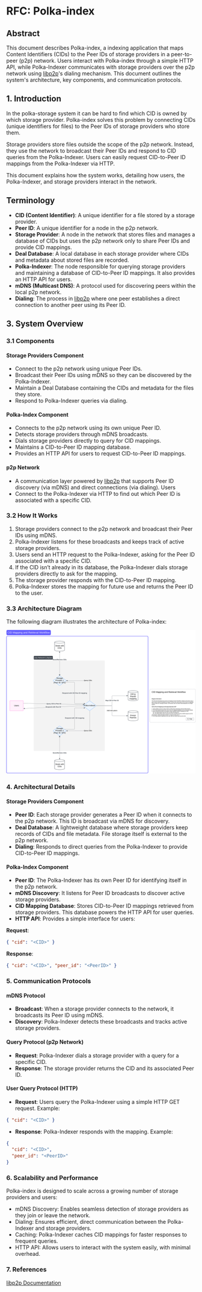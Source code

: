 # RFC: Polka-index

## Abstract

This document describes Polka-index, a indexing application that maps Content Identifiers (CIDs) to the Peer IDs of storage providers in a peer-to-peer (p2p) network. Users interact with Polka-index through a simple HTTP API, while Polka-Indexer communicates with storage providers over the p2p network using [libp2p](https://docs.libp2p.io/)'s dialing mechanism. This document outlines the system's architecture, key components, and communication protocols.

## 1. Introduction

In the polka-storage system it can be hard to find which CID is owned by which storage provider. Polka-index solves this problem by connecting CIDs (unique identifiers for files) to the Peer IDs of storage providers who store them.

Storage providers store files outside the scope of the p2p network. Instead, they use the network to broadcast their Peer IDs and respond to CID queries from the Polka-Indexer. Users can easily request CID-to-Peer ID mappings from the Polka-Indexer via HTTP.

This document explains how the system works, detailing how users, the Polka-Indexer, and storage providers interact in the network.

## Terminology

- **CID (Content Identifier)**: A unique identifier for a file stored by a storage provider.
- **Peer ID**: A unique identifier for a node in the p2p network.
- **Storage Provider**: A node in the network that stores files and manages a database of CIDs but uses the p2p network only to share Peer IDs and provide CID mappings.
- **Deal Database**: A local database in each storage provider where CIDs and metadata about stored files are recorded.
- **Polka-Indexer**: The node responsible for querying storage providers and maintaining a database of CID-to-Peer ID mappings. It also provides an HTTP API for users.
- **mDNS (Multicast DNS)**: A protocol used for discovering peers within the local p2p network.
- **Dialing**: The process in [libp2p](https://docs.libp2p.io/) where one peer establishes a direct connection to another peer using its Peer ID.

## 3. System Overview

### 3.1 Components

#### Storage Providers Component

- Connect to the p2p network using unique Peer IDs.
- Broadcast their Peer IDs using mDNS so they can be discovered by the Polka-Indexer.
- Maintain a Deal Database containing the CIDs and metadata for the files they store.
- Respond to Polka-Indexer queries via dialing.

#### Polka-Index Component

- Connects to the p2p network using its own unique Peer ID.
- Detects storage providers through mDNS broadcasts.
- Dials storage providers directly to query for CID mappings.
- Maintains a CID-to-Peer ID mapping database.
- Provides an HTTP API for users to request CID-to-Peer ID mappings.

#### p2p Network

- A communication layer powered by [libp2p](https://docs.libp2p.io/) that supports Peer ID discovery (via mDNS) and direct connections (via dialing).
Users
- Connect to the Polka-Indexer via HTTP to find out which Peer ID is associated with a specific CID.

### 3.2 How It Works

1. Storage providers connect to the p2p network and broadcast their Peer IDs using mDNS.
2. Polka-Indexer listens for these broadcasts and keeps track of active storage providers.
3. Users send an HTTP request to the Polka-Indexer, asking for the Peer ID associated with a specific CID.
4. If the CID isn’t already in its database, the Polka-Indexer dials storage providers directly to ask for the mapping.
5. The storage provider responds with the CID-to-Peer ID mapping.
6. Polka-Indexer stores the mapping for future use and returns the Peer ID to the user.

### 3.3 Architecture Diagram

The following diagram illustrates the architecture of Polka-index:

![architecture](assets/Polka-indexer.svg)

### 4. Architectural Details

#### Storage Providers Component

- **Peer ID**: Each storage provider generates a Peer ID when it connects to the p2p network. This ID is broadcast via mDNS for discovery.
- **Deal Database**: A lightweight database where storage providers keep records of CIDs and file metadata. File storage itself is external to the p2p network.
- **Dialing**: Responds to direct queries from the Polka-Indexer to provide CID-to-Peer ID mappings.

#### Polka-Index Component

- **Peer ID**: The Polka-Indexer has its own Peer ID for identifying itself in the p2p network.
- **mDNS Discovery**: It listens for Peer ID broadcasts to discover active storage providers.
- **CID Mapping Database**: Stores CID-to-Peer ID mappings retrieved from storage providers. This database powers the HTTP API for user queries.
- **HTTP API**: Provides a simple interface for users:

**Request**:

```json
{ "cid": "<CID>" }
```

**Response**:

```json
{ "cid": "<CID>", "peer_id": "<PeerID>" }
```

### 5. Communication Protocols

#### mDNS Protocol

- **Broadcast**: When a storage provider connects to the network, it broadcasts its Peer ID using mDNS.
- **Discovery**: Polka-Indexer detects these broadcasts and tracks active storage providers.

#### Query Protocol (p2p Network)

- **Request**: Polka-Indexer dials a storage provider with a query for a specific CID.
- **Response**: The storage provider returns the CID and its associated Peer ID.

#### User Query Protocol (HTTP)

- **Request**: Users query the Polka-Indexer using a simple HTTP GET request. Example:

```json
{ "cid": "<CID>" }
```

- **Response**: Polka-Indexer responds with the mapping. Example:

```json
{
  "cid": "<CID>",
  "peer_id": "<PeerID>"
}
```

### 6. Scalability and Performance

Polka-index is designed to scale across a growing number of storage providers and users:

- mDNS Discovery: Enables seamless detection of storage providers as they join or leave the network.
- Dialing: Ensures efficient, direct communication between the Polka-Indexer and storage providers.
- Caching: Polka-Indexer caches CID mappings for faster responses to frequent queries.
- HTTP API: Allows users to interact with the system easily, with minimal overhead.

### 7. References

[libp2p Documentation](https://docs.libp2p.io/)
